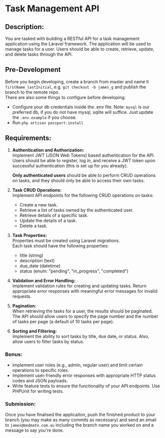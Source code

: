 # Task Management API

## Description:
You are tasked with building a RESTful API for a task management application using the Laravel framework. The application will be used to manage tasks for a user. Users should be able to create, retrieve, update, and delete tasks through the API.

## Pre-Development
Before you begin developing, create a branch from master and name it `firstName_lastInitial`, e.g. `git checkout -b james_g` and publish the branch to the remote repo.  
There are also some things to configure before developing:
- Configure your db credentials inside the .env file. Note: `mysql` is our preferred db, if you do not have mysql, sqlite will suffice. Just update the `.env.example` if you choose.
- Run `php artisan passport:install`

## Requirements:
1. **Authentication and Authorization:**  
    Implement JWT (JSON Web Tokens) based authentication for the API. Users should be able to register, log in, and receive a JWT token upon successful authentication (this is set up for you already). 
    
    **Only authenticated users** should be able to perform CRUD operations on tasks, and they should only be able to access their own tasks.

2. **Task CRUD Operations:**  
Implement API endpoints for the following CRUD operations on tasks:
    - Create a new task.
    - Retrieve a list of tasks owned by the authenticated user.
    - Retrieve details of a specific task.
    - Update the details of a task.
    - Delete a task.

3. **Task Properties:**  
Properties must be created using Laravel migrations.  
Each task should have the following properties:
    - title (string)
    - description (text)
    - due_date (datetime)
    - status (enum: "pending", "in_progress", "completed")

4. **Validation and Error Handling:**  
Implement validation rules for creating and updating tasks. Return appropriate error responses with meaningful error messages for invalid requests.

5. **Pagination:**  
When retrieving the tasks for a user, the results should be paginated. The API should allow users to specify the page number and the number of tasks per page (a default of 10 tasks per page).

6. **Sorting and Filtering:**  
Implement the ability to sort tasks by title, due date, or status. Also, allow users to filter tasks by status.

### Bonus:
- Implement user roles (e.g., admin, regular user) and limit certain operations to specific roles.
- Implement user-friendly error responses with appropriate HTTP status codes and JSON payloads.
- Write feature tests to ensure the functionality of your API endpoints. Use PHPUnit for writing tests.

### Submission:
Once you have finalised the applicaiton, push the finished product to your branch (you may make as many commits as necessary) and send an email to `james@medmate.com.au` including the branch name you worked on and a message to say you're done.